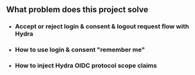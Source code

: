 
## What problem does this project solve

- ### Accept or reject login & consent & logout request flow with Hydra

- ### How to use login & consent "remember me"

- ### How to inject Hydra OIDC protocol scope claims
